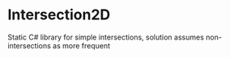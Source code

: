 # Intersection2D
Static C# library for simple intersections, solution assumes non-intersections as more frequent  
